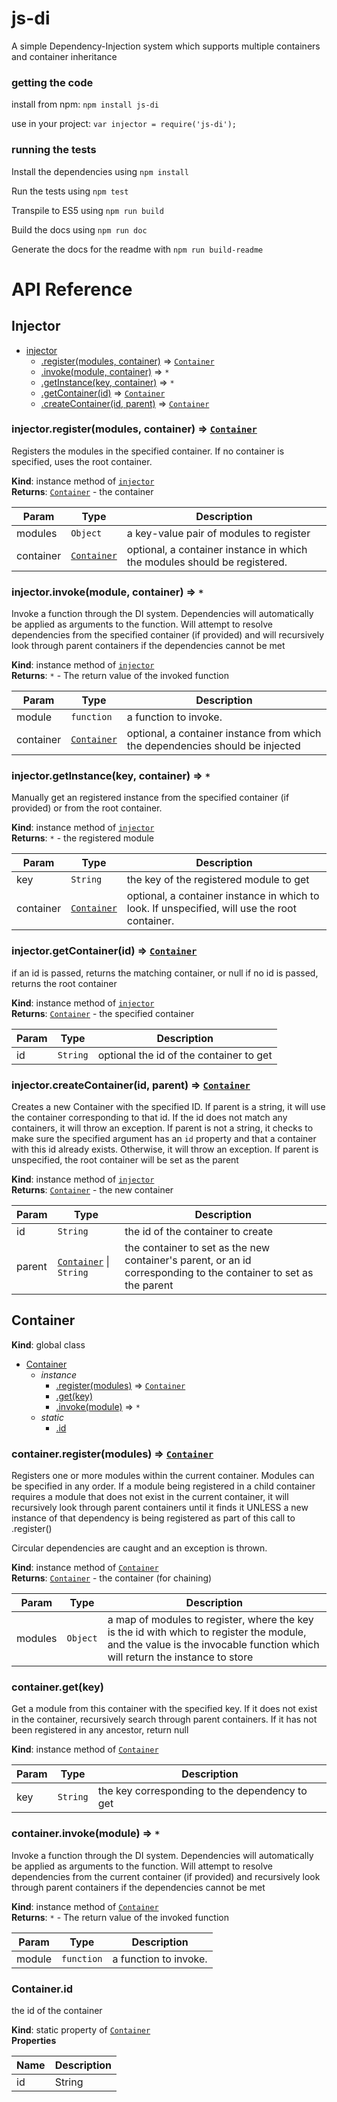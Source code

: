 # js-di
A simple Dependency-Injection system which supports multiple containers and container inheritance

### getting the code
install from npm: `npm install js-di`

use in your project: `var injector = require('js-di');`

### running the tests
Install the dependencies using `npm install`

Run the tests using `npm test`

Transpile to ES5 using `npm run build`

Build the docs using `npm run doc`

Generate the docs for the readme with `npm run build-readme`

# API Reference

## <a name="module_injector">Injector</a>

* [injector](#module_injector)
    * [.register(modules, container)](#module_injector+register) ⇒ <code>[Container](#Container)</code>
    * [.invoke(module, container)](#module_injector+invoke) ⇒ <code>\*</code>
    * [.getInstance(key, container)](#module_injector+getInstance) ⇒ <code>\*</code>
    * [.getContainer(id)](#module_injector+getContainer) ⇒ <code>[Container](#Container)</code>
    * [.createContainer(id, parent)](#module_injector+createContainer) ⇒ <code>[Container](#Container)</code>

<a name="module_injector+register"></a>
### injector.register(modules, container) ⇒ <code>[Container](#Container)</code>
Registers the modules in the specified container. If
no container is specified, uses the root container.

**Kind**: instance method of <code>[injector](#module_injector)</code>  
**Returns**: <code>[Container](#Container)</code> - the container  

| Param | Type | Description |
| --- | --- | --- |
| modules | <code>Object</code> | a key-value pair of modules to register |
| container | <code>[Container](#Container)</code> | optional, a container instance in which        the modules should be registered. |

<a name="module_injector+invoke"></a>
### injector.invoke(module, container) ⇒ <code>\*</code>
Invoke a function through the DI system. Dependencies will
automatically be applied as arguments to the function. Will
attempt to resolve dependencies from the specified container
(if provided) and will recursively look through parent containers if the
dependencies cannot be met

**Kind**: instance method of <code>[injector](#module_injector)</code>  
**Returns**: <code>\*</code> - The return value of the invoked function  

| Param | Type | Description |
| --- | --- | --- |
| module | <code>function</code> | a function to invoke. |
| container | <code>[Container](#Container)</code> | optional, a container instance from        which the dependencies should be injected |

<a name="module_injector+getInstance"></a>
### injector.getInstance(key, container) ⇒ <code>\*</code>
Manually get an registered instance from the specified container
(if provided) or from the root container.

**Kind**: instance method of <code>[injector](#module_injector)</code>  
**Returns**: <code>\*</code> - the registered module  

| Param | Type | Description |
| --- | --- | --- |
| key | <code>String</code> | the key of the registered module to get |
| container | <code>[Container](#Container)</code> | optional, a container instance in which        to look. If unspecified, will use the root container. |

<a name="module_injector+getContainer"></a>
### injector.getContainer(id) ⇒ <code>[Container](#Container)</code>
if an id is passed, returns the matching container, or null
if no id is passed, returns the root container

**Kind**: instance method of <code>[injector](#module_injector)</code>  
**Returns**: <code>[Container](#Container)</code> - the specified container  

| Param | Type | Description |
| --- | --- | --- |
| id | <code>String</code> | optional the id of the container to get |

<a name="module_injector+createContainer"></a>
### injector.createContainer(id, parent) ⇒ <code>[Container](#Container)</code>
Creates a new Container with the specified ID. If parent is a string, it will
use the container corresponding to that id. If the id does not match any containers,
it will throw an exception. If parent is not a string, it checks to make sure the
specified argument has an `id` property and that a container with this id already
exists. Otherwise, it will throw an exception. If parent is unspecified, the
root container will be set as the parent

**Kind**: instance method of <code>[injector](#module_injector)</code>  
**Returns**: <code>[Container](#Container)</code> - the new container  

| Param | Type | Description |
| --- | --- | --- |
| id | <code>String</code> | the id of the container to create |
| parent | <code>[Container](#Container)</code> &#124; <code>String</code> | the container to set as the new container's parent,        or an id corresponding to the container to set as the parent |


## <a name="Container">Container</a>
**Kind**: global class  

* [Container](#Container)
    * _instance_
        * [.register(modules)](#Container+register) ⇒ <code>[Container](#Container)</code>
        * [.get(key)](#Container+get)
        * [.invoke(module)](#Container+invoke) ⇒ <code>\*</code>
    * _static_
        * [.id](#Container.id)

<a name="Container+register"></a>
### container.register(modules) ⇒ <code>[Container](#Container)</code>
Registers one or more modules within the current container. Modules can be specified in any order.
If a module being registered in a child container requires a module that does not exist in the current
container, it will recursively look through parent containers until it finds it UNLESS a new
instance of that dependency is being registered as part of this call to .register()

Circular dependencies are caught and an exception is thrown.

**Kind**: instance method of <code>[Container](#Container)</code>  
**Returns**: <code>[Container](#Container)</code> - the container (for chaining)  

| Param | Type | Description |
| --- | --- | --- |
| modules | <code>Object</code> | a map of modules to register, where the key is the id        with which to register the module, and the value is the invocable function        which will return the instance to store |

<a name="Container+get"></a>
### container.get(key)
Get a module from this container with the specified key. If it does not
exist in the container, recursively search through parent containers. If
it has not been registered in any ancestor, return null

**Kind**: instance method of <code>[Container](#Container)</code>  

| Param | Type | Description |
| --- | --- | --- |
| key | <code>String</code> | the key corresponding to the dependency to get |

<a name="Container+invoke"></a>
### container.invoke(module) ⇒ <code>\*</code>
Invoke a function through the DI system. Dependencies will
automatically be applied as arguments to the function. Will
attempt to resolve dependencies from the current container
(if provided) and recursively look through parent containers if the
dependencies cannot be met

**Kind**: instance method of <code>[Container](#Container)</code>  
**Returns**: <code>\*</code> - The return value of the invoked function  

| Param | Type | Description |
| --- | --- | --- |
| module | <code>function</code> | a function to invoke. |

<a name="Container.id"></a>
### Container.id
the id of the container

**Kind**: static property of <code>[Container](#Container)</code>  
**Properties**

| Name | Description |
| --- | --- |
| id | String |

